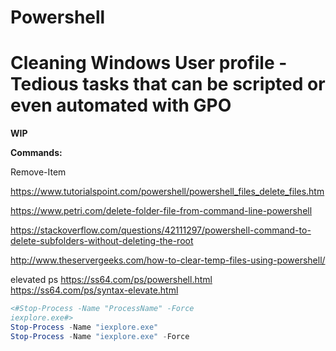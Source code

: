 # Powershell
# Cleaning Windows User profile - Tedious tasks that can be scripted or even automated with GPO

**WIP**

**Commands:**

Remove-Item

https://www.tutorialspoint.com/powershell/powershell_files_delete_files.htm

https://www.petri.com/delete-folder-file-from-command-line-powershell

https://stackoverflow.com/questions/42111297/powershell-command-to-delete-subfolders-without-deleting-the-root

http://www.theservergeeks.com/how-to-clear-temp-files-using-powershell/

elevated ps
https://ss64.com/ps/powershell.html
https://ss64.com/ps/syntax-elevate.html

```powershell
<#Stop-Process -Name "ProcessName" -Force
iexplore.exe#>
Stop-Process -Name "iexplore.exe" 
Stop-Process -Name "iexplore.exe" -Force
```


